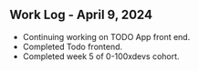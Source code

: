 ## Work Log - April 9, 2024

- Continuing working on TODO App front end.
- Completed Todo frontend.
- Completed week 5 of 0-100xdevs cohort.